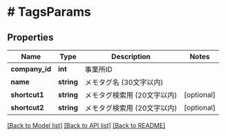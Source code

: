 # # TagsParams

## Properties

Name | Type | Description | Notes
------------ | ------------- | ------------- | -------------
**company_id** | **int** | 事業所ID | 
**name** | **string** | メモタグ名 (30文字以内) | 
**shortcut1** | **string** | メモタグ検索用 (20文字以内) | [optional] 
**shortcut2** | **string** | メモタグ検索用 (20文字以内) | [optional] 

[[Back to Model list]](../../README.md#documentation-for-models) [[Back to API list]](../../README.md#documentation-for-api-endpoints) [[Back to README]](../../README.md)



